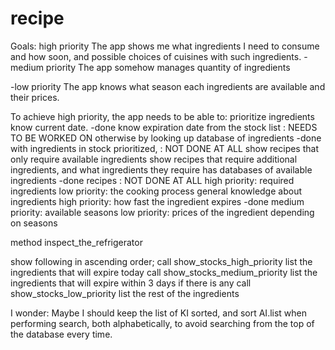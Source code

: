 # recipe
Goals:
high priority
  The app shows me
    what ingredients I need to consume
    and how soon,
    and possible choices of cuisines with such ingredients.
-medium priority
  The app somehow manages quantity of ingredients

-low priority
  The app knows what season each ingredients are available and their prices.



To achieve high priority, the app needs to be able to:
  prioritize ingredients
    know current date. -done
    know expiration date
      from the stock list : NEEDS TO BE WORKED ON
      otherwise by looking up database of ingredients -done
  with ingredients in stock prioritized, : NOT DONE AT ALL
    show recipes that only require available ingredients
    show recipes that require additional ingredients,
      and what ingredients they require
  has databases of
    available ingredients -done
    recipes : NOT DONE AT ALL
      high priority: required ingredients
      low priority: the cooking process
    general knowledge about ingredients
      high priority: how fast the ingredient expires -done
      medium priority: available seasons
      low priority: prices of the ingredient depending on seasons


method inspect_the_refrigerator

show following in ascending order;
call show_stocks_high_priority
  list the ingredients that will expire today
call show_stocks_medium_priority
  list the ingredients that will expire within 3 days if there is any
call show_stocks_low_priority
  list the rest of the ingredients


I wonder:
Maybe I should keep the list of KI sorted, and sort AI.list when performing search,
both alphabetically, to avoid searching from the top of the database every time.
